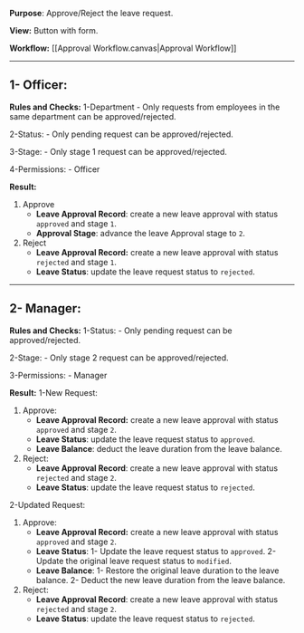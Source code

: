 
**Purpose**:
Approve/Reject the leave request.

**View:**
Button with form.

**Workflow:**
[[Approval Workflow.canvas|Approval Workflow]]

_____

## 1- Officer:

**Rules and Checks:**
1-Department
    - Only requests from employees in the same department can be approved/rejected.

2-Status:
    - Only pending request can be approved/rejected.

3-Stage:
	- Only stage 1 request can be approved/rejected.

4-Permissions:
	- Officer

**Result:**
1. Approve
    - **Leave Approval Record**: create a new leave approval with status `approved` and stage `1`.
    - **Approval Stage**: advance the leave Approval stage to `2`.
2. Reject
    - **Leave Approval Record:** create a new leave approval with status `rejected` and stage `1`.
    - **Leave Status**: update the leave request status to `rejected`.

____

## 2- Manager:

**Rules and Checks:**
1-Status:
    - Only pending request can be approved/rejected.

2-Stage:
	- Only stage 2 request can be approved/rejected.

3-Permissions:
	- Manager

**Result:**
1-New Request:
1. Approve:
    - **Leave Approval Record:** create a new leave approval with status `approved` and stage `2`.
    - **Leave Status**: update the leave request status to `approved`.
    - **Leave Balance**: deduct the leave duration from the leave balance.
2. Reject:
    - **Leave Approval Record**: create a new leave approval with status `rejected` and stage `2`.
    - **Leave Status**: update the leave request status to `rejected`.

2-Updated Request:
1. Approve:
    - **Leave Approval Record:** create a new leave approval with status `approved` and stage `2`.
    - **Leave Status**: 
	    1- Update the leave request status to `approved`.
		2- Update the original leave request status to `modified`.
    - **Leave Balance**: 
	    1- Restore the original leave duration to the leave balance.
	    2- Deduct the new leave duration from the leave balance.
2. Reject:
    - **Leave Approval Record**: create a new leave approval with status `rejected` and stage `2`.
    - **Leave Status**: update the leave request status to `rejected`.
